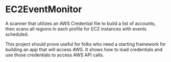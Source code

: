# EC2EventMonitor
A scanner that utilizes an AWS Credential file to build a list of accounts, then scans all regions in each profile for EC2 instances with events scheduled.

This project should prove useful for folks who need a starting framework for building an app that will access AWS.  It shows how to load credentials and use those credentials to access AWS API calls.
